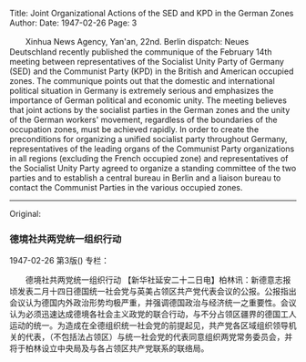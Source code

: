 Title: Joint Organizational Actions of the SED and KPD in the German Zones
Author:
Date: 1947-02-26
Page: 3

　　Xinhua News Agency, Yan'an, 22nd. Berlin dispatch: Neues Deutschland recently published the communique of the February 14th meeting between representatives of the Socialist Unity Party of Germany (SED) and the Communist Party (KPD) in the British and American occupied zones. The communique points out that the domestic and international political situation in Germany is extremely serious and emphasizes the importance of German political and economic unity. The meeting believes that joint actions by the socialist parties in the German zones and the unity of the German workers' movement, regardless of the boundaries of the occupation zones, must be achieved rapidly. In order to create the preconditions for organizing a unified socialist party throughout Germany, representatives of the leading organs of the Communist Party organizations in all regions (excluding the French occupied zone) and representatives of the Socialist Unity Party agreed to organize a standing committee of the two parties and to establish a central bureau in Berlin and a liaison bureau to contact the Communist Parties in the various occupied zones.



<hr /> 

Original: 


### 德境社共两党统一组织行动

1947-02-26
第3版()
专栏：

　　德境社共两党统一组织行动
    【新华社延安二十二日电】柏林讯：新德意志报顷发表二月十四日德国统一社会党与英美占领区共产党代表会议的公报。公报指出会议认为德国内外政治形势均极严重，并强调德国政治与经济统一之重要性。会议认为必须迅速达成德境各社会主义政党的联合行动，与不分占领区疆界的德国工人运动的统一。为造成在全德组织统一社会党的前提起见，共产党各区域组织领导机关的代表，（不包括法占领区）与统一社会党的代表同意组织两党常务委员会，并将于柏林设立中央局及与各占领区共产党联系的联络局。
